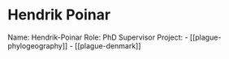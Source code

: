 # Hendrik Poinar

Name: Hendrik-Poinar
Role: PhD Supervisor
Project: 
	- [[plague-phylogeography]]
	- [[plague-denmark]]